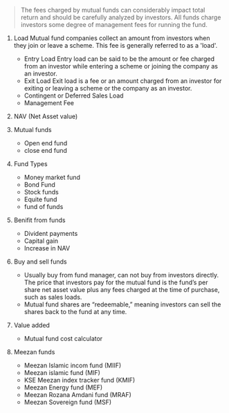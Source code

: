 
> The fees charged by mutual funds can considerably impact total return and should be carefully analyzed by investors. All funds charge investors some degree of management fees for running the fund.


1. Load
	Mutual fund companies collect an amount from investors when they join or leave a scheme. This fee is generally referred to as a 'load'. 
	- Entry Load
		Entry load can be said to be the amount or fee charged from an investor while entering a scheme or joining the company as an investor.
	- Exit Load
		Exit load is a fee or an amount charged from an investor for exiting or leaving a scheme or the company as an investor.
	- Contingent or Deferred Sales Load
	- Management Fee
2. NAV (Net Asset value)
3. Mutual funds
	- Open end fund
	- close end fund
4. Fund Types
	- Money market fund
	- Bond Fund
	- Stock funds
	- Equite fund
	- fund of funds
5. Benifit from funds
	- Divident payments
	- Capital gain 
	- Increase in NAV
6. Buy and sell funds
	- Usually buy from fund manager, can not buy from investors directly. The price that investors pay for the mutual fund is the fund’s per share net asset value plus any fees charged at the time of purchase, such as sales loads.
	- Mutual fund shares are “redeemable,” meaning investors can sell the shares back to the fund at any time.
7. Value added
	- Mutual fund cost calculator

8. Meezan funds
	- Meezan Islamic incom fund (MIIF)
	- Meezan islamic fund (MIF)
	- KSE Meezan index tracker fund (KMIF)
	- Meezan Energy fund (MEF)
	- Meezan Rozana Amdani fund (MRAF)
	- Meezan Sovereign fund (MSF)
